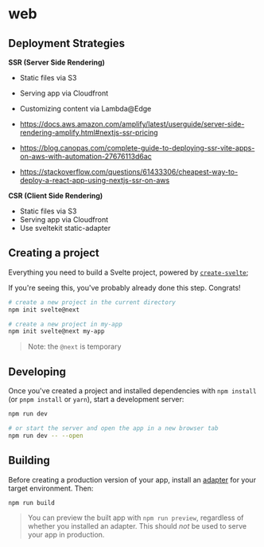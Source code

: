 # web

## Deployment Strategies

**SSR (Server Side Rendering)**
* Static files via S3
* Serving app via Cloudfront
* Customizing content via Lambda@Edge

* https://docs.aws.amazon.com/amplify/latest/userguide/server-side-rendering-amplify.html#nextjs-ssr-pricing
* https://blog.canopas.com/complete-guide-to-deploying-ssr-vite-apps-on-aws-with-automation-27676113d6ac
* https://stackoverflow.com/questions/61433306/cheapest-way-to-deploy-a-react-app-using-nextjs-ssr-on-aws

**CSR (Client Side Rendering)**
* Static files via S3
* Serving app via Cloudfront
* Use sveltekit static-adapter

## Creating a project

Everything you need to build a Svelte project, powered by [`create-svelte`](https://github.com/sveltejs/kit/tree/master/packages/create-svelte);

If you're seeing this, you've probably already done this step. Congrats!

```bash
# create a new project in the current directory
npm init svelte@next

# create a new project in my-app
npm init svelte@next my-app
```

> Note: the `@next` is temporary

## Developing

Once you've created a project and installed dependencies with `npm install` (or `pnpm install` or `yarn`), start a development server:

```bash
npm run dev

# or start the server and open the app in a new browser tab
npm run dev -- --open
```

## Building

Before creating a production version of your app, install an [adapter](https://kit.svelte.dev/docs#adapters) for your target environment. Then:

```bash
npm run build
```

> You can preview the built app with `npm run preview`, regardless of whether you installed an adapter. This should _not_ be used to serve your app in production.
